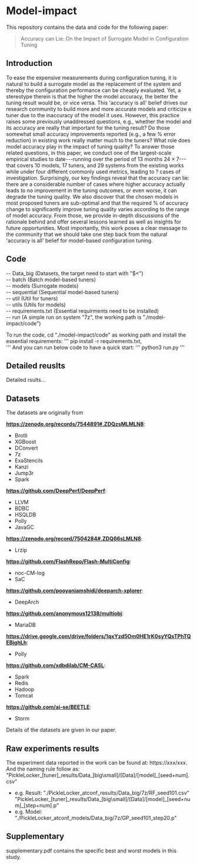 # Model-impact
This repository contains the data and code for the following paper: 
> Accuracy can Lie: On the Impact of Surrogate Model in Configuration Tuning

## Introduction
To ease the expensive measurements during configuration tuning, it is natural to build a surrogate model as the replacement of the system and thereby the configuration performance can be cheaply evaluated. Yet, a stereotype therein is that the higher the model accuracy, the better the tuning result would be, or vice versa. This 'accuracy is all' belief drives our research community to build more and more accurate models and criticize a tuner due to the inaccuracy of the model it uses. However, this practice raises some previously unaddressed questions, e.g., whether the model and its accuracy are really that important for the tuning result? Do those somewhat small accuracy improvements reported (e.g., a few \% error reduction) in existing work really matter much to the tuners? What role does model accuracy play in the impact of tuning quality? To answer those related questions, in this paper, we conduct one of the largest-scale empirical studies to date---running over the period of 13 months $24\times7$---that covers 10 models, 17 tuners, and 29 systems from the existing works while under four different commonly used metrics, leading to ? cases of investigation. Surprisingly, our key findings reveal that the accuracy can lie: there are a considerable number of cases where higher accuracy actually leads to no improvement in the tuning outcomes, or even worse, it can degrade the tuning quality. We also discover that the chosen models in most proposed tuners are sub-optimal and that the required \% of accuracy change to significantly improve tuning quality varies according to the range of model accuracy. From those, we provide in-depth discussions of the rationale behind and offer several lessons learned as well as insights for future opportunities. Most importantly, this work poses a clear message to the community that we should take one step back from the natural 'accuracy is all' belief for model-based configuration tuning.

## Code

-- Data_big (Datasets, the target need to start with "$<")<br>
-- batch (Batch model-based tuners) <br>
-- models (Surrogate models)<br>
-- sequential (Sequential model-based tuners)<br>
-- util (Util for tuners)<br>
-- utils (Utils for models)<br>
-- requirements.txt (Essential requirments need to be installed) <br>
-- run (A simple run on system "7z", the working path is "./model-impact/code")

To run the code, cd "./model-impact/code" as working path and install the essential requirements: 
'''
pip install -r requirements.txt,  
'''
And you can run below code to have a quick start:
'''
python3 run.py
'''


## Detailed reuslts
Detailed rsults...

## Datasets
The datasets are originally from 

**https://zenodo.org/records/7544891#.ZDQzsMLMLN8**:
   - Brotli
   - XGBoost
   - DConvert
   - 7z
   - ExaStencils
   - Kanzi
   - Jump3r
   - Spark
     
**https://github.com/DeepPerf/DeepPerf**:
   - LLVM
   - BDBC
   - HSQLDB
   - Polly
   - JavaGC
     
**https://zenodo.org/record/7504284#.ZDQ66sLMLN8**:
   - Lrzip
     
**https://github.com/FlashRepo/Flash-MultiConfig**:
   - noc-CM-log
   - SaC
     
**https://github.com/pooyanjamshidi/deeparch-xplorer**:
   - DeepArch
     
**https://github.com/anonymous12138/multiobj**:
   - MariaDB
     
**https://drive.google.com/drive/folders/1qxYzd5Om0HE1rK0syYQsTPhTQEBjghLh**:
   - Polly
     
**https://github.com/xdbdilab/CM-CASL**:
   - Spark
   - Redis
   - Hadoop
   - Tomcat
     
**https://github.com/ai-se/BEETLE**:
   - Storm

Details of the datasets are given in our paper.

## Raw experiments results

The experiment data reported in the work can be found at: https://xxx/xxx. <br>
And the naming rule follow as: <br>
"PickleLocker\_[tuner]\_results/Data\_[big\small]/[Data]/[model]\_[seed+num].csv"  <br>
- e.g. Result: "./PickleLocker_atconf_results/Data_big/7z/RF_seed101.csv"
"PickleLocker\_[tuner]\_results/Data\_[big\small]/[Data]/[model]\_[seed+num]\_[step+num].p"  <br>
- e.g. Model: "./PickleLocker_atconf_models/Data_big/7z/GP_seed101_step20.p"

## Supplementary
supplementary.pdf contains the specific best and worst models in this study.
